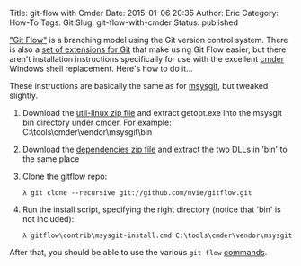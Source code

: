 Title: git-flow with Cmder
Date: 2015-01-06 20:35
Author: Eric
Category: How-To
Tags: Git
Slug: git-flow-with-cmder
Status: published

["Git Flow"](http://nvie.com/posts/a-successful-git-branching-model/) is
a branching model using the Git version control system. There is also a
[set of extensions for Git](https://github.com/nvie/gitflow) that make
using Git Flow easier, but there aren't installation instructions
specifically for use with the excellent
[cmder](http://bliker.github.io/cmder/) Windows shell replacement.
Here's how to do it...

<!--more-->

These instructions are basically the same as for
[msysgit](https://github.com/nvie/gitflow/wiki/Windows#msysgit), but
tweaked slightly.

1.  Download the [util-linux zip
    file](http://downloads.sourceforge.net/gnuwin32/util-linux-ng-2.14.1-bin.zip)
    and extract getopt.exe into the msysgit bin directory under cmder.
    For example: C:\\tools\\cmder\\vendor\\msysgit\\bin
2.  Download the [dependencies zip
    file](http://sourceforge.net/projects/gnuwin32/files/util-linux/2.14.1/util-linux-ng-2.14.1-dep.zip/download?use_mirror=colocrossing)
    and extract the two DLLs in 'bin' to the same place
3.  Clone the gitflow repo:

    `λ git clone --recursive git://github.com/nvie/gitflow.git`
4.  Run the install script, specifying the right directory (notice that
    'bin' is not included):

    `λ gitflow\contrib\msysgit-install.cmd C:\tools\cmder\vendor\msysgit`

After that, you should be able to use the various `git flow`
[commands](http://danielkummer.github.io/git-flow-cheatsheet/).
